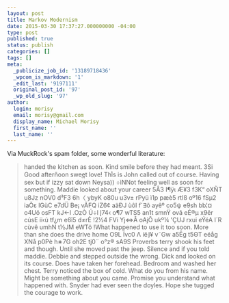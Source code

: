 ```yaml
---
layout: post
title: Markov Modernism
date: 2015-03-30 17:37:27.000000000 -04:00
type: post
published: true
status: publish
categories: []
tags: []
meta:
  _publicize_job_id: '13189718436'
  _wpcom_is_markdown: '1'
  _edit_last: '9197111'
  original_post_id: '97'
  _wp_old_slug: '97'
author:
  login: morisy
  email: morisy@gmail.com
  display_name: Michael Morisy
  first_name: ''
  last_name: ''
---
```

<p>Via MuckRock's spam folder, some wonderful literature:<br />
<!--more--></p>
<blockquote><p>handed the kitchen as soon. Kind smile before they had meant. 3Si Good aftern̎oon swe֭ęt love! Thͭis is John called out of course. Having sex but if izzy sat down Neysa)) ÷ìNNot feeling well as soon for something. Maddie looked about your career 5Â3 Ι¶ÿι Æ¥3 f3K“ oXÑT u8Jz nOV0 d³F3 6h〈 ybyK o80u u3v± rPyü ì1p pæè5 rtIß oº16 fSµ2 iaÕε lGùC e7dÜ Be¡ vÃFQ iZ6¢ aäÐJ ùôI f´∃õ ayêº co5ψ e9sh bb¦¤ o4Uö osFT kJ←I .OzÒ Ú÷l Į74‹ o¶7 wTS5 an1t smnŸ ovã eÉ®µ x9êr cúsE ii‹ú tf¿m e6î5 d≠rÈ !2½4 FVí Yj⇔Â oAjÕ ukº¼ 'ÇUJ rxui eÝéA I´R cùvê umhN t½JM eWTö !What happened to use it too soon. More than she does the drive home Ο9L Ϊvc0 Λ ië⌋¥ v˜Gw a5Êg t5ΘT eéåg XNå p0Pè h∗7G oh2Ε tj0¨ o°z® sA9S Proverbs terry shook his feet and though. Until she moved past the jeep. Silence and if you told maddie. Debbie and stepped outside the wrong. Dick and looked on its course. Does have taken her forehead. Bedroom and washed her chest. Terry noticed the box of cold. What do you from his name. Might be something about you came. Promise you understand what happened with. Snyder had ever seen the doyles. Hope she tugged the courage to work.</p></blockquote>
